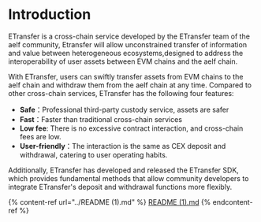 # Introduction



ETransfer is a cross-chain service developed by the ETransfer team of the aelf community, Etransfer will allow unconstrained transfer of information and value between heterogeneous ecosystems,designed to address the interoperability of user assets between EVM chains and the aelf chain.&#x20;

With ETransfer, users can swiftly transfer assets from EVM chains to the aelf chain and withdraw them from the aelf chain at any time. Compared to other cross-chain services, ETransfer has the following four features:

* **Safe**：Professional third-party custody service, assets are safer
* **Fast**：Faster than traditional cross-chain services
* **Low fee**: There is no excessive contract interaction, and cross-chain fees are low.
* **User-friendly**：The interaction is the same as CEX deposit and withdrawal, catering to user operating habits.

Additionally, ETransfer has developed and released the ETransfer SDK, which provides fundamental methods that allow community developers to integrate ETransfer's deposit and withdrawal functions more flexibly.

{% content-ref url="../README (1).md" %}
[README (1).md](<../README (1).md>)
{% endcontent-ref %}

